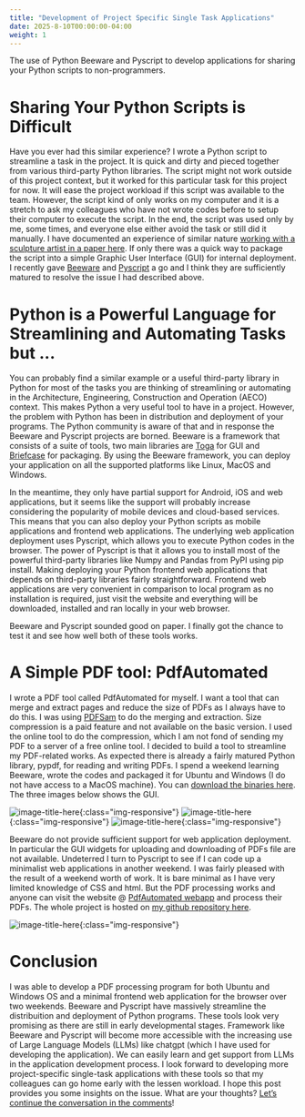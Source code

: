 ```yaml
---
title: "Development of Project Specific Single Task Applications"
date: 2025-8-10T00:00:00-04:00
weight: 1
---
```

The use of Python Beeware and Pyscript to develop applications for sharing your Python scripts to non-programmers.  

# Sharing Your Python Scripts is Difficult
Have you ever had this similar experience? I wrote a Python script to streamline a task in the project. It is quick and dirty and pieced together from various third-party Python libraries. The script might not work outside of this project context, but it worked for this particular task for this project for now. It will ease the project workload if this script was available to the team. However, the script kind of only works on my computer and it is a stretch to ask my colleagues who have not wrote codes before to setup their computer to execute the script. In the end, the script was used only by me, some times, and everyone else either avoid the task or still did it manually. I have documented an experience of similar nature <a href="https://www.itcon.org/paper/2022/49" target="_blank">working with a sculpture artist in a paper here</a>. If only there was a quick way to package the script into a simple Graphic User Interface (GUI) for internal deployment. I recently gave  <a href="https://beeware.org/" target="_blank">Beeware</a> and <a href="https://pyscript.net/" target="_blank">Pyscript</a> a go and I think they are sufficiently matured to resolve the issue I had described above.

# Python is a Powerful Language for Streamlining and Automating Tasks but ...
You can probably find a similar example or a useful third-party library in Python for most of the tasks you are thinking of streamlining or automating in the Architecture, Engineering, Construction and Operation (AECO) context. This makes Python a very useful tool to have in a project. However, the problem with Python has been in distribution and deployment of your programs. The Python community is aware of that and in response the Beeware and Pyscript projects are borned. Beeware is a framework that consists of a suite of tools, two main libraries are <a href="https://toga.readthedocs.io/en/stable/" target="_blank">Toga</a> for GUI and <a href="https://beeware.org/project/briefcase/" target="_blank">Briefcase</a> for packaging. By using the Beeware framework, you can deploy your application on all the supported platforms like Linux, MacOS and Windows. 

In the meantime, they only have partial support for Android, iOS and web applications, but it seems like the support will probably increase considering the popularity of mobile devices and cloud-based services. This means that you can also deploy your Python scripts as mobile applications and frontend web applications. The underlying web application deployment uses Pyscript, which allows you to execute Python codes in the browser. The power of Pyscript is that it allows you to install most of the powerful third-party libraries like Numpy and Pandas from PyPI using pip install. Making deploying your Python frontend web applications that depends on third-party libraries fairly straightforward. Frontend web applications are very convenient in comparison to local program as no installation is required, just visit the website and everything will be downloaded, installed and ran locally in your web browser. 

Beeware and Pyscript sounded good on paper. I finally got the chance to test it and see how well both of these tools works.

# A Simple PDF tool: PdfAutomated
I wrote a PDF tool called PdfAutomated for myself. I want a tool that can merge and extract pages and reduce the size of PDFs as I always have to do this. I was using <a href="https://pdfsam.org/" target="_blank">PDFSam</a> to do the merging and extraction. Size compression is a paid feature and not available on the basic version. I used the online tool to do the compression, which I am not fond of sending my PDF to a server of a free online tool. I decided to build a tool to streamline my PDF-related works. As expected there is already a fairly matured Python library, pypdf, for reading and writing PDFs. I spend a weekend learning Beeware, wrote the codes and packaged it for Ubuntu and Windows (I do not have access to a MacOS machine). You can <a href="https://github.com/chenkianwee/pdfautomated/releases" target="_blank">download the binaries here</a>. The three images below shows the GUI.

![image-title-here](/images/blogs/app/pdfautomated_merge.png){:class="img-responsive"}
![image-title-here](/images/blogs/app/pdfautomated_extract.png){:class="img-responsive"}
![image-title-here](/images/blogs/app/pdfautomated_reduce.png){:class="img-responsive"}

Beeware do not provide sufficient support for web application deployment. In particular the GUI widgets for uploading and downloading of PDFs file are not available. Undeterred I turn to Pyscript to see if I can code up a minimalist web applications in another weekend. I was fairly pleased with the result of a weekend worth of work. It is bare minimal as I have very limited knowledge of CSS and html. But the PDF processing works and anyone can visit the website @ <a href="https://chenkianwee.github.io/pdfautomated" target="_blank">PdfAutomated webapp</a> and process their PDFs. The whole project is hosted on <a href="https://github.com/chenkianwee/pdfautomated" target="_blank">my github repository here</a>.

![image-title-here](/images/blogs/app/pdfautomated_webapp.png){:class="img-responsive"}

# Conclusion
I was able to develop a PDF processing program for both Ubuntu and Windows OS and a minimal frontend web application for the browser over two weekends. Beeware and Pyscript have massively streamline the distribuition and deployment of Python programs. These tools look very promising as there are still in early developmental stages. Framework like Beeware and Pyscript will become more accessible with the increasing use of Large Language Models (LLMs) like chatgpt (which I have used for developing the application). We can easily learn and get support from LLMs in the application development process. I look forward to developing more project-specific single-task applications with these tools so that my colleagues can go home early with the lessen workload. I hope this post provides you some insights on the issue. What are your thoughts? <a href="https://www.linkedin.com/posts/kian-wee-chen-79b2b721_python-beeware-pyscript-activity-7360522919862542336--tpF?utm_source=share&utm_medium=member_desktop&rcm=ACoAAAR-VqcBI2WVhLSf-dcz1wsslwv9rVp1vYE" target="_blank">Let’s continue the conversation in the comments</a>!

